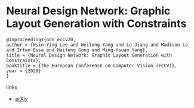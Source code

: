 # Neural Design Network: Graphic Layout Generation with Constraints

```
@inproceedings{ndn_eccv20,
author = {Hsin-Ying Lee and Weilong Yang and Lu Jiang and Madison Le and Irfan Essa and Haifeng Gong and Ming-Hsuan Yang},
title = {Neural Design Network: Graphic Layout Generation with Constraints},
booktitle = {The European Conference on Computer Vision (ECCV)},
year = {2020}
}
```

links
- [arXiv](https://arxiv.org/abs/1912.09421)
